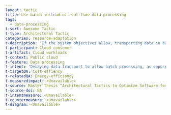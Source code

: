 ```yaml
---
layout: tactic
title: Use batch instead of real-time data processing
tags:
  - data-processing
t-sort: Awesome Tactic
t-type: Architectural Tactic
categories: resource-adaptation
t-description: 'If the system objectives allow, transporting data in batches rather than in real-time could optimize the costs as there is less overhead. This decision depends on the workload. Something that should be considered is that batch processing involves a fluctuating pattern that requires resource scaling. Real-time processing is more constant and predictable.If the business requirements allow, sending data in batches could reduce the energy as less data needs to be transmitted over the network due to reduced network overhead. Experimentation is required to measure whether this reduction in overhead has a significant effect on energy efficiency.'
t-participant: Cloud consumer
t-artifact: Cloud workloads
t-context: Public cloud
t-feature: Data processing
t-intent: 'Delaying data transport to allow batch processing, as opposed to continous real-time data transport and processing'
t-targetQA: Cost-effiency
t-relatedQA: Energy-efficiency
t-measuredimpact: <Unavailable>
t-source: Master Thesis “Architectural Tactics to Optimize Software for Energy Efficiency in the Public Cloud” by Sophie Vos
t-source-doi: NA
t-intentmeasure: <Unavailable>
t-countermeasure: <Unavailable>
t-diagram: <Unavailable>
---
```

